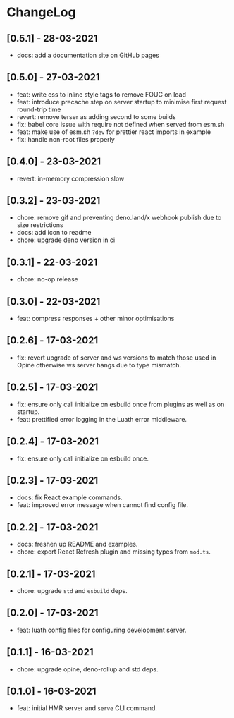 # ChangeLog

## [0.5.1] - 28-03-2021

- docs: add a documentation site on GitHub pages

## [0.5.0] - 27-03-2021

- feat: write css to inline style tags to remove FOUC on load
- feat: introduce precache step on server startup to minimise first request round-trip time
- revert: remove terser as adding second to some builds
- fix: babel core issue with require not defined when served from esm.sh
- feat: make use of esm.sh `?dev` for prettier react imports in example
- fix: handle non-root files properly

## [0.4.0] - 23-03-2021

- revert: in-memory compression slow

## [0.3.2] - 23-03-2021

- chore: remove gif and preventing deno.land/x webhook publish due to size restrictions
- docs: add icon to readme
- chore: upgrade deno version in ci

## [0.3.1] - 22-03-2021

- chore: no-op release

## [0.3.0] - 22-03-2021

- feat: compress responses + other minor optimisations

## [0.2.6] - 17-03-2021

- fix: revert upgrade of server and ws versions to match those used in Opine otherwise ws server hangs due to type mismatch.

## [0.2.5] - 17-03-2021

- fix: ensure only call initialize on esbuild once from plugins as well as on startup.
- feat: prettified error logging in the Luath error middleware.

## [0.2.4] - 17-03-2021

- fix: ensure only call initialize on esbuild once.

## [0.2.3] - 17-03-2021

- docs: fix React example commands.
- feat: improved error message when cannot find config file.

## [0.2.2] - 17-03-2021

- docs: freshen up README and examples.
- chore: export React Refresh plugin and missing types from `mod.ts`.

## [0.2.1] - 17-03-2021

- chore: upgrade `std` and `esbuild` deps.

## [0.2.0] - 17-03-2021

- feat: luath config files for configuring development server.

## [0.1.1] - 16-03-2021

- chore: upgrade opine, deno-rollup and std deps.

## [0.1.0] - 16-03-2021

- feat: initial HMR server and `serve` CLI command.
